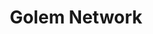 ---
blog: http://blog.golemproject.net/
facebook: https://facebook.com/golemproject
git: https://github.com/golemfactory
logohandle: golemnetwork
sort: golem
title: Golem Network
twitter: https://x.com/golemproject
website: https://www.golem.network/
youtube: https://youtube.com/channel/UCl3fxgrSML2sL3UYZrynbMg/videos
---